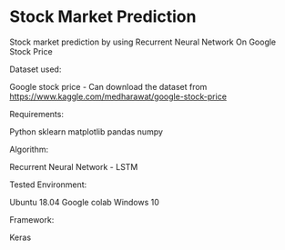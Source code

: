 # Stock Market Prediction 



Stock market prediction by using Recurrent Neural Network On Google Stock Price  

Dataset used:



Google stock price - Can download the dataset from https://www.kaggle.com/medharawat/google-stock-price

Requirements:



Python
sklearn
matplotlib
pandas 
numpy 

Algorithm: 



Recurrent Neural Network - LSTM 

Tested Environment:



Ubuntu 18.04 
Google colab
Windows 10

Framework:



Keras
